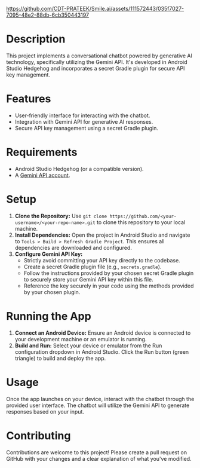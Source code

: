 
https://github.com/CDT-PRATEEK/Smile.ai/assets/111572443/035f7027-7095-48e2-88db-6cb350443197


# Description

This project implements a conversational chatbot powered by generative AI technology, specifically utilizing the Gemini API. It's developed in Android Studio Hedgehog and incorporates a secret Gradle plugin for secure API key management.

# Features

- User-friendly interface for interacting with the chatbot.
- Integration with Gemini API for generative AI responses.
- Secure API key management using a secret Gradle plugin.

# Requirements

- Android Studio Hedgehog (or a compatible version).
- A [Gemini API account](https://support.gemini.com/hc/en-us/articles/360031080191-How-do-I-create-an-API-key).

# Setup

1. **Clone the Repository:** Use `git clone https://github.com/<your-username>/<your-repo-name>.git` to clone this repository to your local machine.
2. **Install Dependencies:** Open the project in Android Studio and navigate to `Tools > Build > Refresh Gradle Project`. This ensures all dependencies are downloaded and configured.
3. **Configure Gemini API Key:**
   - Strictly avoid committing your API key directly to the codebase.
   - Create a secret Gradle plugin file (e.g., `secrets.gradle`).
   - Follow the instructions provided by your chosen secret Gradle plugin to securely store your Gemini API key within this file.
   - Reference the key securely in your code using the methods provided by your chosen plugin.

# Running the App

1. **Connect an Android Device:** Ensure an Android device is connected to your development machine or an emulator is running.
2. **Build and Run:** Select your device or emulator from the Run configuration dropdown in Android Studio. Click the Run button (green triangle) to build and deploy the app.

# Usage

Once the app launches on your device, interact with the chatbot through the provided user interface. The chatbot will utilize the Gemini API to generate responses based on your input.

# Contributing

Contributions are welcome to this project! Please create a pull request on GitHub with your changes and a clear explanation of what you've modified.
